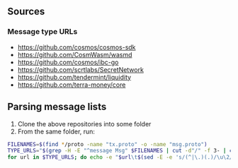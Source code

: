 ## Sources

### Message type URLs

- https://github.com/cosmos/cosmos-sdk
- https://github.com/CosmWasm/wasmd
- https://github.com/cosmos/ibc-go
- https://github.com/scrtlabs/SecretNetwork
- https://github.com/tendermint/liquidity
- https://github.com/terra-money/core


## Parsing message lists

1. Clone the above repositories into some folder
2. From the same folder, run:

```bash
FILENAMES=$(find */proto -name "tx.proto" -o -name "msg.proto")
TYPE_URLS="$(grep -H -E "^message Msg" $FILENAMES | cut -d"/" -f 3- | cut -d" " -f 1-2 | sed -E -e "s| *\{?\}?$||" -e "s|/[a-z]+.proto:message |/|" | grep -v "Response$" | tr "/" "." | sort)"
for url in $TYPE_URLS; do echo -e "$url\t$(sed -E -e 's/(^|\.)(.)/\u\2/g' <<< $url)"; done | jq --raw-input --slurp 'split("\n") | map(select(. != "") | split("\t") | { (.[0]): .[1] }) | add' > message-mapping.json
```
